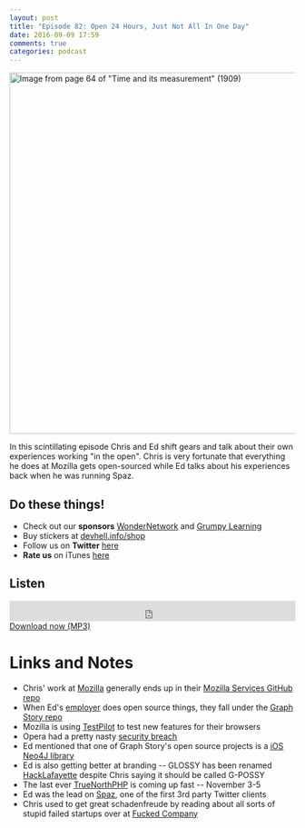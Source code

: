 ```yaml
---
layout: post
title: "Episode 82: Open 24 Hours, Just Not All In One Day"
date: 2016-09-09 17:59
comments: true
categories: podcast
---
```


<a href="https://www.flickr.com/photos/internetarchivebookimages/14586355978/in/photolist-odWTsb-oeQ15Y-od7zVL-ov94Ht-ouqUL3-ow733v-ouAwhr-osnBAw-octbrU-odZKJt-ow5YqK-ouPnKk-ocUGPj-of1exP-oskRtW-oucmde-oeWXVA-ouhM4T-odi9Mz-owhL3L-oeRQUZ-odH7da-ow9J4a-owp8ci-tDfYce-od9M7P-qtS5iZ-obGPqd-osqpTC-odfzhf-owere9-tjfc3N-ocVQ32-ovch1h-owjL6M-ouowsh-otESPc-owy8rX-oy7V2z-ouAY4M-otmxZ4-oumXoA-ouxDb9-wP33CD-ocCiJw-owb4Ni-odqAtJ-ou46EZ-oeUL8F-x4ebYY" title="Image from page 64 of &quot;Time and its measurement&quot; (1909)"><img src="https://c3.staticflickr.com/3/2913/14586355978_68d19c3447_z.jpg" width="640" height="636" alt="Image from page 64 of &quot;Time and its measurement&quot; (1909)"></a>

In this scintillating episode Chris and Ed shift gears and talk about their own
experiences working "in the open". Chris is very fortunate that everything he
does at Mozilla gets open-sourced while Ed talks about his experiences back
when he was running Spaz.


## Do these things!

* Check out our **sponsors** [WonderNetwork](https://wondernetwork.com/) and [Grumpy Learning](https://grumpy-learning.com)
* Buy stickers at [devhell.info/shop](http://devhell.info/shop)
* Follow us on **Twitter** [here](https://twitter.com/dev_hell)
* **Rate us** on iTunes [here](http://itunes.apple.com/us/podcast/dev-hell/id489840699)

## Listen

<iframe frameborder='0' height='36px' scrolling='no' seamless src='https://simplecast.com/e/46639?style=dark' width='100%'></iframe>
<a href="http://audio.simplecast.com/46639.mp3" rel="enclosure">Download now (MP3)</a>

# Links and Notes

* Chris' work at [Mozilla](https://mozilla.org) generally ends up in their [Mozilla Services GitHub repo](https://github.com/mozilla-services)
* When Ed's [employer](https://graphstory.com) does open source things, they fall under the [Graph Story repo](https://github.com/graphstory)
* Mozilla is using [TestPilot](https://testpilot.firefox.com/) to test new features for their browsers
* Opera had a pretty nasty [security breach](https://www.opera.com/blogs/security/2016/08/opera-server-breach-incident/)
* Ed mentioned that one of Graph Story's open source projects is a [iOS Neo4J library](https://github.com/GraphStory/neo4j-ios)
* Ed is also getting better at branding -- GLOSSY has been renamed [HackLafayette](https://www.meetup.com/hacklafayette) despite Chris saying it should be called G-POSSY
* The last ever [TrueNorthPHP](http://truenorthphp.ca) is coming up fast -- November 3-5
* Ed was the lead on [Spaz](http://getspaz.com/), one of the first 3rd party Twitter clients
* Chris used to get great schadenfreude by reading about all sorts of stupid failed startups over at [Fucked Company](https://web.archive.org/web/20070323010419/http://fuckedcompany.com/)
